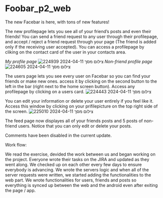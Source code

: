 # Foobar_p2_web
The new Facebar is here, with tons of new features!

The new profilepage lets you see all of your friend’s posts and even their friends! You can send a friend request to any user through their profilepage, and accept / reject a friend request through your page (The friend is added only if the receiving user accepted).
You can access a profilepage by cliking on the contact card of the user in your contacts area.

*My profile page*
![צילום מסך 2024-04-11 224939](https://github.com/gideonn12/Foobar_p2_web/assets/30007559/65621df9-79bf-4e65-9ea1-48fe5b82630b)
*Non-friend profile page*
![צילום מסך 2024-04-11 224605](https://github.com/gideonn12/Foobar_p2_web/assets/30007559/f698739e-2471-44af-82e0-7f97d724b1a9)


The users page lets you see every user on Facebar so you can find your friends or make new ones. access it by clicking on the second button to the left in the bar (right next to the home screen button). 
Access any profilepage by clicking on a users card. 
![צילום מסך 2024-04-11 224443](https://github.com/gideonn12/Foobar_p2_web/assets/30007559/c8e16d4f-9991-48a0-8317-33a9156d8027)

You can edit your information or delete your user entirely if you feel like it. Access this window by clicking on your prifilepicture on the top right side of the screen.
![צילום מסך 2024-04-11 225010](https://github.com/gideonn12/Foobar_p2_web/assets/30007559/c73f1d50-75fd-444f-87b5-302c19e7f981)

The feed page now displayes all of your friends posts and 5 posts of non-friend users. Notice that you can only edit or delete your posts.

Comments have been disabled in the current update.

Work flow:

We read the exercise, devided the work between us and began working on the project. 
Everyone wrote their tasks on the JIRA and updated as they went along. We checked up on each other every few days to ensure everybody is advancing. 
We wrote the servers logic and when all of the server requests were written, we started adding the functionalities to the web part. We wrote functionalities for users, friends and posts so everything is synced up between the web and the android even after exiting the page / app.
